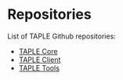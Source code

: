 # Repositories

List of TAPLE Github repositories:
- [TAPLE Core](https://github.com/opencanarias/taple-core)
- [TAPLE Client](https://github.com/opencanarias/taple-client)
- [TAPLE Tools](https://github.com/opencanarias/taple-tools)